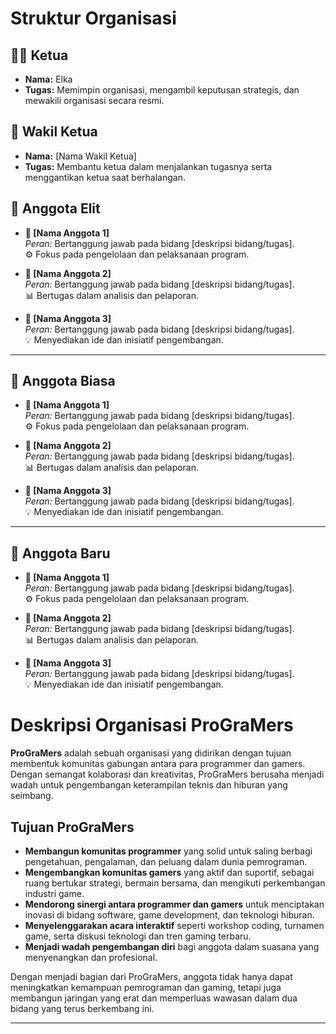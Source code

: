 # Struktur Organisasi

## 👩‍💼 Ketua
- **Nama:** Elka
- **Tugas:** Memimpin organisasi, mengambil keputusan strategis, dan mewakili organisasi secara resmi.

## 🤝 Wakil Ketua
- **Nama:** [Nama Wakil Ketua]
- **Tugas:** Membantu ketua dalam menjalankan tugasnya serta menggantikan ketua saat berhalangan.

## 👥 Anggota Elit
- **👤 [Nama Anggota 1]**  
  _Peran:_ Bertanggung jawab pada bidang [deskripsi bidang/tugas].  
  ⚙️ Fokus pada pengelolaan dan pelaksanaan program.

- **👤 [Nama Anggota 2]**  
  _Peran:_ Bertanggung jawab pada bidang [deskripsi bidang/tugas].  
  📊 Bertugas dalam analisis dan pelaporan.

- **👤 [Nama Anggota 3]**  
  _Peran:_ Bertanggung jawab pada bidang [deskripsi bidang/tugas].  
  💡 Menyediakan ide dan inisiatif pengembangan.
---

## 👥 Anggota Biasa
- **👤 [Nama Anggota 1]**  
  _Peran:_ Bertanggung jawab pada bidang [deskripsi bidang/tugas].  
  ⚙️ Fokus pada pengelolaan dan pelaksanaan program.

- **👤 [Nama Anggota 2]**  
  _Peran:_ Bertanggung jawab pada bidang [deskripsi bidang/tugas].  
  📊 Bertugas dalam analisis dan pelaporan.

- **👤 [Nama Anggota 3]**  
  _Peran:_ Bertanggung jawab pada bidang [deskripsi bidang/tugas].  
  💡 Menyediakan ide dan inisiatif pengembangan.

---

## 👥 Anggota Baru
- **👤 [Nama Anggota 1]**  
  _Peran:_ Bertanggung jawab pada bidang [deskripsi bidang/tugas].  
  ⚙️ Fokus pada pengelolaan dan pelaksanaan program.

- **👤 [Nama Anggota 2]**  
  _Peran:_ Bertanggung jawab pada bidang [deskripsi bidang/tugas].  
  📊 Bertugas dalam analisis dan pelaporan.

- **👤 [Nama Anggota 3]**  
  _Peran:_ Bertanggung jawab pada bidang [deskripsi bidang/tugas].  
  💡 Menyediakan ide dan inisiatif pengembangan.


# Deskripsi Organisasi ProGraMers

**ProGraMers** adalah sebuah organisasi yang didirikan dengan tujuan membentuk komunitas gabungan antara para programmer dan gamers. Dengan semangat kolaborasi dan kreativitas, ProGraMers berusaha menjadi wadah untuk pengembangan keterampilan teknis dan hiburan yang seimbang.

## Tujuan ProGraMers

- **Membangun komunitas programmer** yang solid untuk saling berbagi pengetahuan, pengalaman, dan peluang dalam dunia pemrograman.
- **Mengembangkan komunitas gamers** yang aktif dan suportif, sebagai ruang bertukar strategi, bermain bersama, dan mengikuti perkembangan industri game.
- **Mendorong sinergi antara programmer dan gamers** untuk menciptakan inovasi di bidang software, game development, dan teknologi hiburan.
- **Menyelenggarakan acara interaktif** seperti workshop coding, turnamen game, serta diskusi teknologi dan tren gaming terbaru.
- **Menjadi wadah pengembangan diri** bagi anggota dalam suasana yang menyenangkan dan profesional.

Dengan menjadi bagian dari ProGraMers, anggota tidak hanya dapat meningkatkan kemampuan pemrograman dan gaming, tetapi juga membangun jaringan yang erat dan memperluas wawasan dalam dua bidang yang terus berkembang ini.

---

